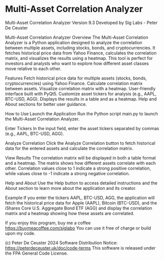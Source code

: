 # Multi-Asset Correlation Analyzer

 


Multi-Asset Correlation Analyzer
 Version 9.3
Developed by Sig Labs - Peter De Ceuster

Multi-Asset Correlation Analyzer
Overview
The Multi-Asset Correlation Analyzer is a Python application designed to analyze the correlation between multiple assets, including stocks, bonds, and cryptocurrencies. It fetches historical price data from Yahoo Finance, calculates the correlation matrix, and visualizes the results using a heatmap. This tool is perfect for investors and analysts who want to explore how different asset classes move relative to each other.

Features
Fetch historical price data for multiple assets (stocks, bonds, cryptocurrencies) using Yahoo Finance.
Calculate correlation matrix between assets.
Visualize correlation matrix with a heatmap.
User-friendly interface built with PyQt5.
Customize asset tickers for analysis (e.g., AAPL, BTC-USD, AGG).
Displays the results in a table and as a heatmap.
Help and About sections for better user guidance.


How to Use
Launch the Application
Run the Python script main.py to launch the Multi-Asset Correlation Analyzer.

Enter Tickers
In the input field, enter the asset tickers separated by commas (e.g., AAPL, BTC-USD, AGG).

Analyze Correlation
Click the Analyze Correlation button to fetch historical data for the entered assets and calculate the correlation matrix.

View Results
The correlation matrix will be displayed in both a table format and a heatmap. The matrix shows how different assets correlate with each other. Correlation values close to 1 indicate a strong positive correlation, while values close to -1 indicate a strong negative correlation.

Help and About
Use the Help button to access detailed instructions and the About section to learn more about the application and its creator.

Example
If you enter the tickers AAPL, BTC-USD, AGG, the application will fetch the historical price data for Apple (AAPL), Bitcoin (BTC-USD), and the iShares Core U.S. Aggregate Bond ETF (AGG) and display the correlation matrix and a heatmap showing how these assets are correlated.


If you enjoy this program, buy me a coffee https://buymeacoffee.com/siglabo
You can use it free of charge or build upon my code. 
 
(c) Peter De Ceuster 2024
Software Distribution Notice: https://peterdeceuster.uk/doc/code-terms 
This software is released under the FPA General Code License.
 
